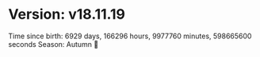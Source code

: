 # Version: v18.11.19
Time since birth: 6929 days, 166296 hours, 9977760 minutes, 598665600 seconds
Season: Autumn 🍁
